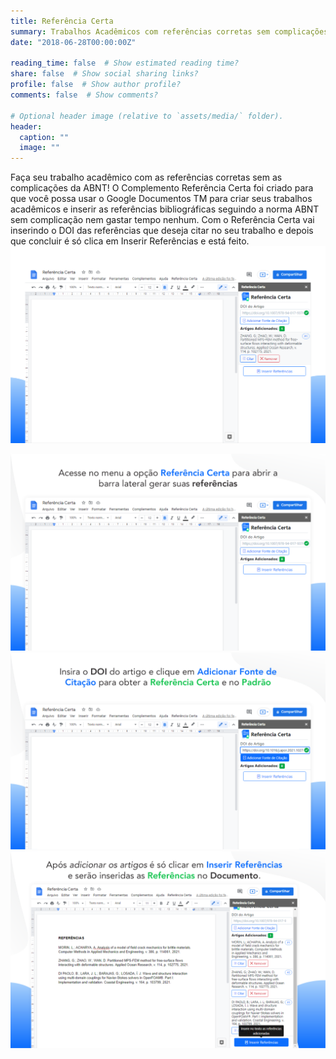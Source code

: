 ```yaml
---
title: Referência Certa
summary: Trabalhos Acadêmicos com referências corretas sem complicações da ABNT.
date: "2018-06-28T00:00:00Z"

reading_time: false  # Show estimated reading time?
share: false  # Show social sharing links?
profile: false  # Show author profile?
comments: false  # Show comments?

# Optional header image (relative to `assets/media/` folder).
header:
  caption: ""
  image: ""
---
```


Faça seu trabalho acadêmico com as referências corretas sem as complicações da ABNT! O Complemento Referência Certa foi criado para que você possa usar o Google Documentos TM para criar seus trabalhos acadêmicos e inserir as referências bibliográficas seguindo a norma ABNT sem complicação nem gastar tempo nenhum. Com o Referência Certa vai inserindo o DOI das referências que deseja citar no seu trabalho e depois que concluir é só clica em Inserir Referências e está feito.
![Tela de Apresentação do Complemento Referência Certa](assets/media/screenteste.png "Referência Certa adicionado ao documento com barra lateral contendo uma referência inserida.")

![Passo1](assets/media/rc-screen-1.png "Passo 1: Acesse no menu a opção Referência Certa para abrir a barra laterial e gerar suas referências.")
![Passo2](assets/media/rc-screen-2.png "Passo 2: Insira o DOI do artigo e cllique em Adicionar Fonte de Citação para obter a Referência Certa e no Padrão.")
![Passo3](assets/media/rc-screen-3.png "Passo 3: Após adicionar os artigos é só clicar em Inserir Referências e serão inseridas as Referências no Documento.")
